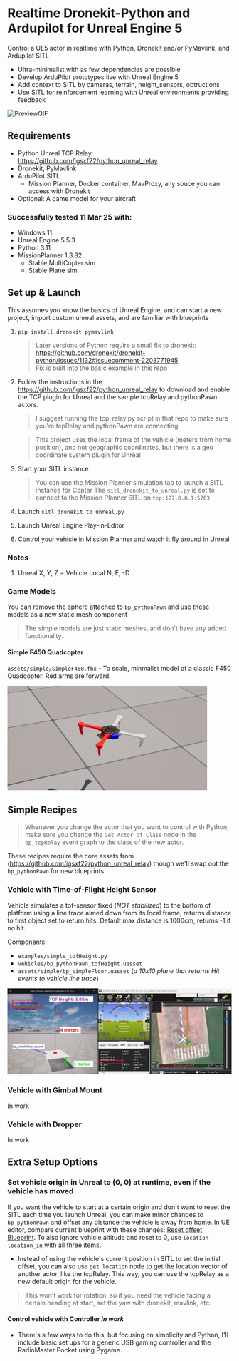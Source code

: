 # Realtime Dronekit-Python and Ardupilot for Unreal Engine 5

Control a UE5 actor in realtime with Python, Dronekit and/or PyMavlink, and Ardupilot SITL

- Ultra-minimalist with as few dependencies are possible
- Develop ArduPilot prototypes live with Unreal Engine 5
- Add context to SITL by cameras, terrain, height_sensors, obtructions
- Use SITL for reinforcement learning with Unreal environments providing feedback

![PreviewGIF](media/preview_sitl_dronekit_unreal.gif)

## Requirements
- Python Unreal TCP Relay: https://github.com/igsxf22/python_unreal_relay
- Dronekit, PyMavlink
- ArduPilot SITL
    - Mission Planner, Docker container, MavProxy, any souce you can access with Dronekit
- Optional: A game model for your aircraft


### Successfully tested 11 Mar 25 with:
- Windows 11
- Unreal Engine 5.5.3
- Python 3.11
- MissionPlanner 1.3.82
    - Stable MultiCopter sim
    - Stable Plane sim

## Set up & Launch
This assumes you know the basics of Unreal Engine, and can start a new project, import custom unreal assets, and are familiar with blueprints

1. `pip install dronekit pymavlink`

    > Later versions of Python require a small fix to dronekit:
    https://github.com/dronekit/dronekit-python/issues/1132#issuecomment-2203771945<br>
    > Fix is built into the basic example in this repo

2. Follow the instructions in the https://github.com/igsxf22/python_unreal_relay to download and enable the TCP plugin for Unreal and the sample tcpRelay and pythonPawn actors. 
    > I suggest running the tcp_relay.py script in that repo to make sure you're tcpRelay and pythonPawn are connecting

    > This project uses the local frame of the vehicle (meters from home position), and not geographic coordinates, but there is a geo coordinate system plugin for Unreal

3. Start your SITL instance
    > You can use the Mission Planner simulation tab to launch a SITL instance for Copter
    > The `sitl_dronekit_to_unreal.py` is set to connect to the Mission Planner SITL on `tcp:127.0.0.1:5763`

4. Launch `sitl_dronekit_to_unreal.py`

5. Launch Unreal Engine Play-in-Editor

6. Control your vehicle in Mission Planner and watch it fly around in Unreal


### Notes

1. Unreal X, Y, Z = Vehicle Local N, E, -D

### Game Models
You can remove the sphere attached to `bp_pythonPawn` and use these models as a new static mesh component
> The simple models are just static meshes, and don't have any added functionality.

#### Simple F450 Quadcopter 
`assets/simple/SimpleF450.fbx` - To scale, minmalist model of a classic F450 Quadcopter. Red arms are forward.

![SimpleF450](media/screenshot_simplef450.jpg)

## Simple Recipes
> Whenever you change the actor that you want to control with Python, make sure you change the `Get Actor of Class` node in the `bp_tcpRelay` event graph to the class of the new actor.

These recipes require the core assets from (https://github.com/igsxf22/python_unreal_relay) though we'll swap out the `bp_pythonPawn` for new blueprints

### Vehicle with Time-of-Flight Height Sensor
Vehicle simulates a tof-sensor fixed (*NOT stabilized*) to the bottom of platform using a line trace aimed down from its local frame, returns distance to first object set to return hits. Default max distance is 1000cm, returns -1 if no hit.

Components:
- `examples/simple_tofHeight.py`
- `vehicles/bp_pythonPawn_tofHeight.uasset`
- `assets/simple/bp_simpleFloor.uasset`  (*a 10x10 plane that returns Hit events to vehicle line trace*)

![Simple TOF Height Example](media/tof_height_running_example.jpg)
 
### Vehicle with Gimbal Mount
In work

### Vehicle with Dropper
In work

## Extra Setup Options
### Set vehicle origin in Unreal to (0, 0) at runtime, even if the vehicle has moved
If you want the vehicle to start at a certain origin and don't want to reset the SITL each time you launch Unreal, you can make minor changes to `bp_pythonPawn` and offset any distance the vehicle is away from home. In UE editor, compare current blueprint with these changes: [Reset offset Blueprint](media/bp_pythonPawn_with_offset_xy.jpg). To also ignore vehicle altitude and reset to 0, use `location - location_in` with all three items.

 - Instead of using the vehicle's current position in SITL to set the initial offset, you can also use `get location` node to get the location vector of another actor, like the tcpRelay. This way, you can use the tcpRelay as a new default origin for the vehicle.

> This won't work for rotation, so if you need the vehicle facing a certain heading at start, set the yaw with dronekit, mavlink, etc.

#### Control vehicle with Controller ***in work***
- There's a few ways to do this, but focusing on simplicity and Python, I'll include basic set ups for a generic USB gaming controller and the RadioMaster Pocket using Pygame.
